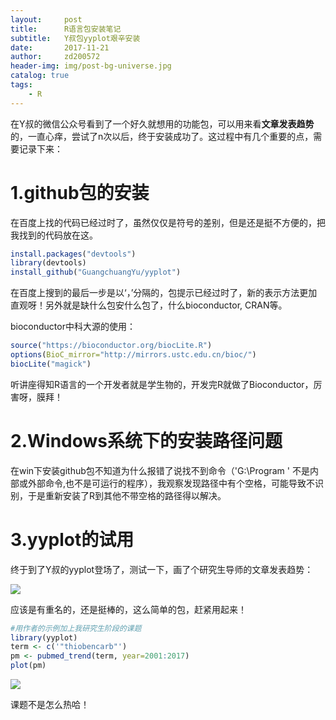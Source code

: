 ```yaml
---
layout:     post
title:      R语言包安装笔记
subtitle:   Y叔包yyplot艰辛安装
date:       2017-11-21
author:     zd200572
header-img: img/post-bg-universe.jpg
catalog: true
tags:
    - R
---
```


在Y叔的微信公众号看到了一个好久就想用的功能包，可以用来看**文章发表趋势**的，一直心痒，尝试了n次以后，终于安装成功了。这过程中有几个重要的点，需要记录下来：

# 1.github包的安装

在百度上找的代码已经过时了，虽然仅仅是符号的差别，但是还是挺不方便的，把我找到的代码放在这。

```R
install.packages("devtools")
library(devtools)
install_github("GuangchuangYu/yyplot")
```

在百度上搜到的最后一步是以‘，’分隔的，包提示已经过时了，新的表示方法更加直观呀！另外就是缺什么包安什么包了，什么bioconductor, CRAN等。

bioconductor中科大源的使用：

```R
source("https://bioconductor.org/biocLite.R")
options(BioC_mirror="http://mirrors.ustc.edu.cn/bioc/") 
biocLite("magick")
```

听讲座得知R语言的一个开发者就是学生物的，开发完R就做了Bioconductor，厉害呀，膜拜！

# 2.Windows系统下的安装路径问题

在win下安装github包不知道为什么报错了说找不到命令（'G:\Program ' 不是内部或外部命令,也不是可运行的程序），我观察发现路径中有个空格，可能导致不识别，于是重新安装了R到其他不带空格的路径得以解决。

# 3.yyplot的试用

终于到了Y叔的yyplot登场了，测试一下，画了个研究生导师的文章发表趋势：

![](http://owxbk335s.bkt.clouddn.com/jian%20he.png)

应该是有重名的，还是挺棒的，这么简单的包，赶紧用起来！

```R
#用作者的示例加上我研究生阶段的课题
library(yyplot)
term <- c('"thiobencarb"')
pm <- pubmed_trend(term, year=2001:2017)
plot(pm)
```

![](http://owxbk335s.bkt.clouddn.com/thiobencarb.png)

课题不是怎么热哈！